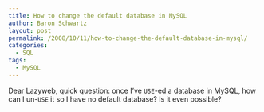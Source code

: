 ```yaml
---
title: How to change the default database in MySQL
author: Baron Schwartz
layout: post
permalink: /2008/10/11/how-to-change-the-default-database-in-mysql/
categories:
  - SQL
tags:
  - MySQL
---
```

Dear Lazyweb, quick question: once I&#8217;ve `USE`-ed a database in MySQL, how can I un-`USE` it so I have no default database? Is it even possible?